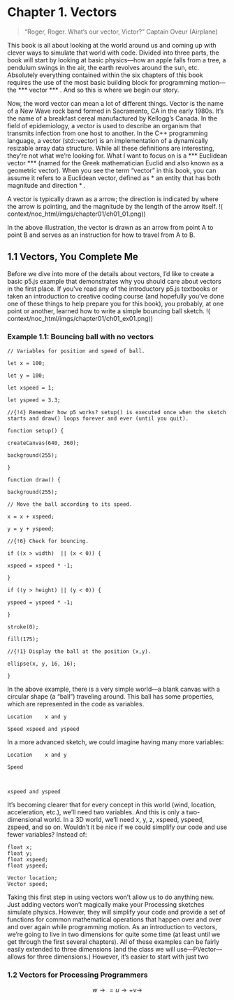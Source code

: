 #  Chapter 1. Vectors 
> “Roger, Roger. What’s our vector, Victor?”
Captain Oveur (Airplane) 

 This book is all about looking at the world around us and coming up with
clever ways to simulate that world with code. Divided into three parts, the
book will start by looking at basic physics—how an apple falls from a tree,
a pendulum swings in the air, the earth revolves around the sun, etc.
Absolutely everything contained within the six chapters of this book
requires the use of the most basic building block for programming motion—the
 *** vector *** . And so this is where we begin our story. 

 Now, the word vector can mean a lot of different things. Vector is the name
of a New Wave rock band formed in Sacramento, CA in the early 1980s. It’s
the name of a breakfast cereal manufactured by Kellogg’s Canada. In the
field of epidemiology, a vector is used to describe an organism that
transmits infection from one host to another. In the C++ programming
language, a vector (std::vector) is an implementation of a dynamically
resizable array data structure. While all these definitions are interesting,
they’re not what we’re looking for. What I want to focus on is a
 *** Euclidean vector ***  (named for the Greek
mathematician Euclid and also known as a geometric vector). When you see the
term “vector” in this book, you can assume it refers to a Euclidean vector,
defined as  * an entity that has both magnitude and direction * . 

 A vector is typically drawn as a arrow; the direction is indicated by where
the arrow is pointing, and the magnitude by the length of the arrow itself. 
!( context/noc_html/imgs/chapter01/ch01_01.png))

 In the above illustration, the vector is drawn as an arrow from point A to
point B and serves as an instruction for how to travel from A to B. 

##  1.1 Vectors, You Complete Me 
 Before we dive into more of the details about vectors, I’d like to create a
basic p5.js example that demonstrates why you should care about
vectors in the first place. If you’ve read any of the introductory
p5.js textbooks or taken an introduction to creative coding course (and
hopefully you’ve done one of these things to help prepare you for this
book), you probably, at one point or another, learned how to write a
simple bouncing ball sketch. 
!( context/noc_html/imgs/chapter01/ch01_ex01.png))
###  Example 1.1: Bouncing ball with no vectors 


 ``` 
 // Variables for position and speed of ball.

let x = 100;

let y = 100;

let xspeed = 1;

let yspeed = 3.3;

//{!4} Remember how p5 works? setup() is executed once when the sketch starts and draw() loops forever and ever (until you quit).

function setup() {

createCanvas(640, 360);

background(255);

}

function draw() {

background(255);

// Move the ball according to its speed.

x = x + xspeed;

y = y + yspeed;

//{!6} Check for bouncing.

if ((x > width)  || (x < 0)) {

xspeed = xspeed * -1;

}

if ((y > height) || (y < 0)) {

yspeed = yspeed * -1;

}

stroke(0);

fill(175);

//{!1} Display the ball at the position (x,y).

ellipse(x, y, 16, 16);

} 
 ``` 


 In the above example, there is a very simple world—a blank canvas with a
circular shape (a “ball”) traveling around. This ball has some properties,
which are represented in the code as variables. 

 ``` 
 Location    x and y

Speed xspeed and yspeed 
 ``` 

 In a more advanced sketch, we could imagine having many more variables: 


 ``` 
 Location    x and y

Speed 
 ``` 

 ``` 
         
 ``` 

 ``` 
 xspeed and yspeed 
 ``` 


 It’s becoming clearer that for every concept in this world (wind, location, acceleration, etc.), we’ll need two variables. And this is only a two-dimensional world. In a 3D world, we’ll need   x, y, z, xspeed, yspeed, zspeed,   and so on. 
 Wouldn’t it be nice if we could simplify our code and use fewer variables? 
 Instead of: 

 ``` 
 float x;
float y;
float xspeed;
float yspeed; 
 ``` 


 ``` 
 Vector location;
Vector speed; 
 ``` 


 Taking this first step in using vectors won’t allow us to do anything new. Just adding vectors won’t magically make your Processing sketches simulate physics. However, they will simplify your code and provide a set of functions for common mathematical operations that happen over and over and over again while programming motion. 
 As an introduction to vectors, we’re going to live in two dimensions for quite some time (at least until we get through the first several chapters). All of these examples can be fairly easily extended to three dimensions (and the class we will use—PVector—allows for three dimensions.) However, it’s easier to start with just two 
###  1.2 Vectors for Processing Programmers 
$$ w→=u→+v→ $$